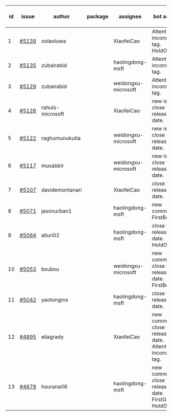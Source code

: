 | id | issue | author | package | assignee | bot advice | created date of issue | target release date | date from target |
| ------ | ------ | ------ | ------ | ------ | ------ | ------ | ------ | :-----: |
| 1 | [#5139](https://github.com/Azure/sdk-release-request/issues/5139) | oolaoluwa |  | XiaofeiCao | Attention to inconsistent tag. HoldOn. | 04-16 | 05-24 |  |
| 2 | [#5135](https://github.com/Azure/sdk-release-request/issues/5135) | zubairabid |  | haolingdong-msft | Attention to inconsistent tag. | 04-12 | 05-24 |  |
| 3 | [#5129](https://github.com/Azure/sdk-release-request/issues/5129) | zubairabid |  | weidongxu-microsoft | Attention to inconsistent tag. | 04-12 | 05-24 |  |
| 4 | [#5126](https://github.com/Azure/sdk-release-request/issues/5126) | rahuls-microsoft |  | XiaofeiCao | new issue. close to release date. | 04-11 | 04-26 | 2 |
| 5 | [#5122](https://github.com/Azure/sdk-release-request/issues/5122) | raghumunukutla |  | weidongxu-microsoft | new issue. close to release date. | 04-11 | 04-26 | 2 |
| 6 | [#5117](https://github.com/Azure/sdk-release-request/issues/5117) | musabbir |  | weidongxu-microsoft | new issue. close to release date. | 04-08 | 04-26 | 2 |
| 7 | [#5107](https://github.com/Azure/sdk-release-request/issues/5107) | davidemontanari |  | XiaofeiCao | close to release date. | 04-03 | 04-26 | 2 |
| 8 | [#5071](https://github.com/Azure/sdk-release-request/issues/5071) | jasonurban1 |  | haolingdong-msft | new comment. FirstBeta. | 03-22 | 05-24 |  |
| 9 | [#5064](https://github.com/Azure/sdk-release-request/issues/5064) | alluri02 |  | haolingdong-msft | close to release date. HoldOn. | 03-20 | 04-26 | 2 |
| 10 | [#5053](https://github.com/Azure/sdk-release-request/issues/5053) | bxubxu |  | weidongxu-microsoft | new comment. close to release date. FirstBeta. | 03-18 | 04-26 | 2 |
| 11 | [#5042](https://github.com/Azure/sdk-release-request/issues/5042) | yaotongms |  | haolingdong-msft | close to release date. | 03-13 | 04-26 | 2 |
| 12 | [#4895](https://github.com/Azure/sdk-release-request/issues/4895) | eliagrady |  | XiaofeiCao | new comment. close to release date. Attention to inconsistent tag. | 01-18 | 04-26 | 2 |
| 13 | [#4678](https://github.com/Azure/sdk-release-request/issues/4678) | hsurana06 |  | haolingdong-msft | new comment. close to release date. FirstGA. HoldOn. | 10-23 | 04-26 | 2 |
